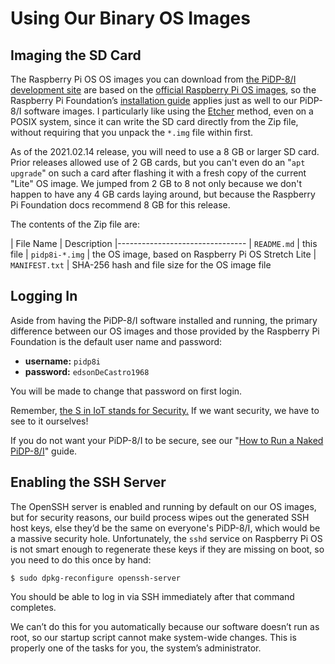 # Using Our Binary OS Images

## Imaging the SD Card

The Raspberry Pi OS OS images you can download from [the PiDP-8/I development
site][1] are based on the [official Raspberry Pi OS images][2], so the
Raspberry Pi Foundation’s [installation guide][3] applies just as well
to our PiDP-8/I software images.  I particularly like using the
[Etcher][7] method, even on a POSIX system, since it can write the SD
card directly from the Zip file, without requiring that you unpack the
`*.img` file within first.

As of the 2021.02.14 release, you will need to use a 8 GB or larger
SD card.  Prior releases allowed use of 2 GB cards, but you can't
even do an "`apt upgrade`" on such a card after flashing it with a
fresh copy of the current "Lite" OS image. We jumped from 2 GB to
8 not only because we don't happen to have any 4 GB cards laying
around, but because the Raspberry Pi Foundation docs recommend 8 GB
for this release.

The contents of the Zip file are:

| File Name         | Description
|--------------------------------
| `README.md`       | this file
| `pidp8i-*.img`    | the OS image, based on Raspberry Pi OS Stretch Lite
| `MANIFEST.txt`    | SHA-256 hash and file size for the OS image file


## Logging In

Aside from having the PiDP-8/I software installed and running, the
primary difference between our OS images and those provided by the Raspberry
Pi Foundation is the default user name and password:

*   **username:** `pidp8i`
*   **password:** `edsonDeCastro1968`

You will be made to change that password on first login.

Remember, [the S in IoT stands for Security.][5]  If we want security,
we have to see to it ourselves!

If you do not want your PiDP-8/I to be secure, see our
"[How to Run a Naked PiDP-8/I][6]" guide.


## <a id="sshd"></a>Enabling the SSH Server

The OpenSSH server is enabled and running by default on our OS images,
but for security reasons, our build process wipes out the generated SSH
host keys, else they’d be the same on everyone's PiDP-8/I, which would
be a massive security hole. Unfortunately, the `sshd` service on
Raspberry Pi OS is not smart enough to regenerate these keys if they are
missing on boot, so you need to do this once by hand:

    $ sudo dpkg-reconfigure openssh-server

You should be able to log in via SSH immediately after that command
completes.

We can’t do this for you automatically because our software doesn’t run
as root, so our startup script cannot make system-wide changes. This is
properly one of the tasks for you, the system’s administrator.

<div id="this-space-intentionally-left-blank" style="min-height:50em"></div>


[1]: https://tangentsoft.com/pidp8i/
[2]: https://raspberrypi.org/downloads/raspbian/
[3]: https://raspberrypi.org/documentation/installation/installing-images/
[4]: https://en.wikipedia.org/wiki/Internet_of_things
[5]: http://www.testandverification.com/iot/s-iot-stands-security/
[6]: https://tangentsoft.com/pidp8i/wiki?name=How+to+Run+a+Naked+PiDP-8/I
[7]: https://www.balena.io/etcher
